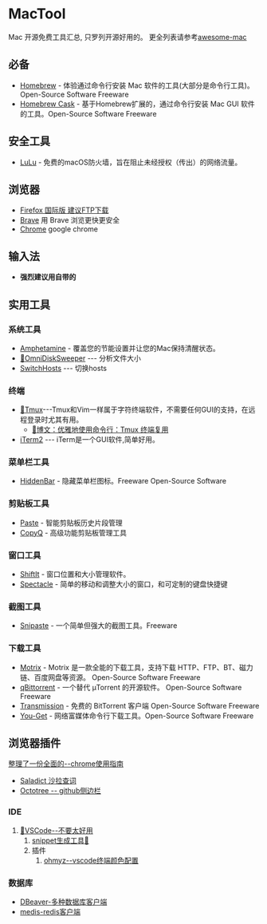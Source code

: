 # MacTool

Mac 开源免费工具汇总, 只罗列开源好用的。
更全列表请参考[awesome-mac](https://github.com/jaywcjlove/awesome-mac)

## 必备

- [Homebrew](https://brew.sh/) - 体验通过命令行安装 Mac 软件的工具(大部分是命令行工具)。Open-Source Software Freeware
- [Homebrew Cask](http://caskroom.github.io/) - 基于Homebrew扩展的，通过命令行安装 Mac GUI 软件的工具。Open-Source Software Freeware

## 安全工具
- [LuLu](https://objective-see.com/products/lulu.html) - 免费的macOS防火墙，旨在阻止未经授权（传出）的网络流量。

## 浏览器

- [Firefox 国际版 建议FTP下载](https://ftp.mozilla.org/pub/firefox/releases/84.0b7/mac/en-US/)
- [Brave](https://brave.com/) 用 Brave 浏览更快更安全
- [Chrome](http://www.google.cn/chrome/browser/) google chrome

## 输入法

- **强烈建议用自带的**


## 实用工具

### 系统工具
- [Amphetamine](https://itunes.apple.com/cn/app/amphetamine/id937984704) - 覆盖您的节能设置并让您的Mac保持清醒状态。 
- [🚩OmniDiskSweeper](https://www.omnigroup.com/more/) --- 分析文件大小
- [SwitchHosts](https://github.com/oldj/SwitchHosts) --- 切换hosts

### 终端
- [🚩Tmux](https://wiki.archlinux.org/index.php/tmux)---Tmux和Vim一样属于字符终端软件，不需要任何GUI的支持，在远程登录时尤其有用。
   - [📖博文：优雅地使用命令行：Tmux 终端复用](https://harttle.land/2015/11/06/tmux-startup.html)
- [iTerm2](https://iterm2.com/) --- iTerm是一个GUI软件,简单好用。

### 菜单栏工具
- [HiddenBar](https://github.com/dwarvesf/hidden) - 隐藏菜单栏图标。Freeware Open-Source Software

### 剪贴板工具
- [Paste](http://pasteapp.me/) - 智能剪贴板历史片段管理
- [CopyQ](https://github.com/hluk/CopyQ) - 高级功能剪贴板管理工具

### 窗口工具
- [ShiftIt](https://github.com/fikovnik/ShiftIt) - 窗口位置和大小管理软件。
- [Spectacle](https://www.spectacleapp.com/) - 简单的移动和调整大小的窗口，和可定制的键盘快捷键

### 截图工具
- [Snipaste](https://zh.snipaste.com/) - 一个简单但强大的截图工具。Freeware

### 下载工具

- [Motrix](https://motrix.app/) - Motrix 是一款全能的下载工具，支持下载 HTTP、FTP、BT、磁力链、百度网盘等资源。 Open-Source Software Freeware
- [qBittorrent](https://www.qbittorrent.org/) - 一个替代 μTorrent 的开源软件。 Open-Source Software Freeware
- [Transmission](https://www.transmissionbt.com/) - 免费的 BitTorrent 客户端 Open-Source Software Freeware
- [You-Get](https://you-get.org/) - 网络富媒体命令行下载工具。Open-Source Software Freeware

## 浏览器插件
[整理了一份全面的--chrome使用指南](https://simuty.github.io/2019/06/15/useChrome/)

- [Saladict 沙拉查词](https://saladict.crimx.com/)
- [Octotree -- github侧边栏](https://www.octotree.io/)

### IDE 

1. [🚩VSCode--不要太好用](https://github.com/microsoft/vscode)
   1. [snippet生成工具🔧](https://snippet-generator.app/)
   2. 插件
      1. [ohmyz--vscode终端颜色配置](https://ohmyz.sh/)

### 数据库
- [DBeaver-多种数据库客户端](https://github.com/dbeaver/dbeaver)
- [medis-redis客户端](https://github.com/luin/medis)


